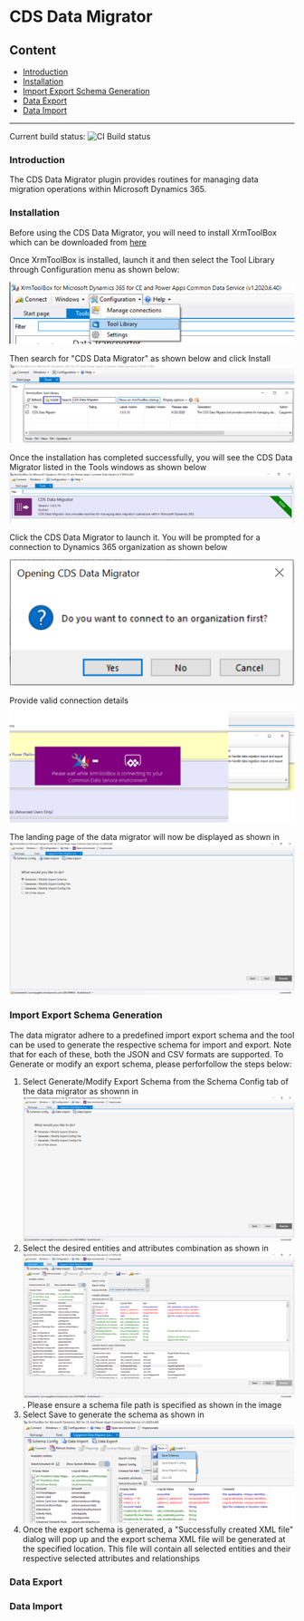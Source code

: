 # CDS Data Migrator

## Content
 - [Introduction](#Introduction)
 - [Installation](#Installation)
 - [Import Export Schema Generation](#Import-Export-Schema-Generation)
 - [Data Export](#Data-Export)
 - [Data Import](#Data-Import)
 
----

Current build status: <img src="https://capgeminiuk.visualstudio.com/Capgemini%20Reusable%20IP/_apis/build/status/NUGET%20CI%20Builds/XrmToolBox%20Plugin" alt="CI Build status">

### Introduction
The CDS Data Migrator plugin provides routines for managing data migration operations within Microsoft Dynamics 365.

### Installation
Before using the CDS Data Migrator, you will need to install XrmToolBox which can be downloaded from [here](https://www.xrmtoolbox.com/)

Once XrmToolBox is installed, launch it and then select the Tool Library through Configuration menu as shown below:

![Select Tool Library](images/SelectToolLibrary.png "Select Tool Library")

Then search for "CDS Data Migrator" as shown below and click Install
![Search for CDS Data Migrator](images/SearchForCDSDatamigration.png "Search for CDS Data Migrator")

Once the installation has completed successfully, you will see the CDS Data Migrator listed in the Tools windows as shown below
![CDS Data Migrator](images/CDSDataMigrator.png "CDS Data Migrator")

Click the CDS Data Migrator to launch it. You will be prompted for a connection to Dynamics 365 organization as shown below

![Connectionstring prompt](images/ConnectionStringPrompt.png "Connectionstring prompt")

Provide valid connection details
![Connecting to Dynamics](images/ConnectingToDynamics.png "Connecting to Dynamics")

The landing page of the data migrator will now be displayed as shown in
![Data migrator landing page](images/DataMigratorLandingPage.png "Data migrator landing page")

### Import Export Schema Generation
The data migrator adhere to a predefined import export schema and the tool can be used to generate the respective schema for import and export. Note that for each of these, both the JSON and CSV formats are supported.
To Generate or modify an export schema, please perforfollow the steps below:
1) Select Generate/Modify Export Schema from the Schema Config tab of the data migrator as shownn in
![Data migrator landing page](images/DataMigratorLandingPage.png "Data migrator landing page")
2) Select the desired entities and attributes combination as shown in
![Export schema generation](images/ExportSchemaGeneration.png "Export schema generation"). Please ensure a schema file path is specified as shown in the image
3) Select Save to generate the schema as shown in ![Generate export schema](images/GenerateExportSchema.png "Generate export schema")
4) Once the export schema is generated, a "Successfully created XML file" dialog will pop up and the export schema XML file will be generated at the specified location. This file will contain all selected entities and their respective selected attributes and relationships 

### Data Export


### Data Import
